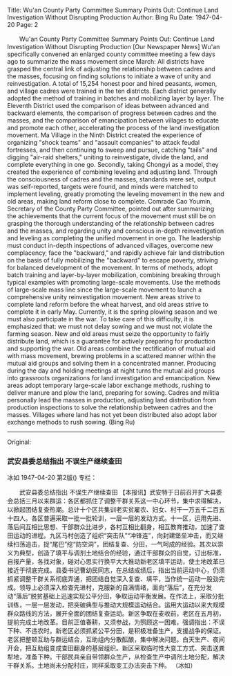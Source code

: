 Title: Wu'an County Party Committee Summary Points Out: Continue Land Investigation Without Disrupting Production
Author: Bing Ru
Date: 1947-04-20
Page: 2

　　Wu'an County Party Committee Summary Points Out:
    Continue Land Investigation Without Disrupting Production
    [Our Newspaper News] Wu'an specifically convened an enlarged county committee meeting a few days ago to summarize the mass movement since March: All districts have grasped the central link of adjusting the relationship between cadres and the masses, focusing on finding solutions to initiate a wave of unity and reinvestigation. A total of 15,254 honest poor and hired peasants, women, and village cadres were trained in the ten districts. Each district generally adopted the method of training in batches and mobilizing layer by layer. The Eleventh District used the comparison of ideas between advanced and backward elements, the comparison of progress between cadres and the masses, and the comparison of emancipation between villages to educate and promote each other, accelerating the process of the land investigation movement. Ma Village in the Ninth District created the experience of organizing "shock teams" and "assault companies" to attack feudal fortresses, and then continuing to sweep and pursue, catching "tails" and digging "air-raid shelters," uniting to reinvestigate, divide the land, and complete everything in one go. Secondly, taking Chongyi as a model, they created the experience of combining leveling and adjusting land. Through the consciousness of cadres and the masses, standards were set, output was self-reported, targets were found, and minds were matched to implement leveling, greatly promoting the leveling movement in the new and old areas, making land reform close to complete. Comrade Cao Youmin, Secretary of the County Party Committee, pointed out after summarizing the achievements that the current focus of the movement must still be on grasping the thorough understanding of the relationship between cadres and the masses, and regarding unity and conscious in-depth reinvestigation and leveling as completing the unified movement in one go. The leadership must conduct in-depth inspections of advanced villages, overcome new complacency, face the "backward," and rapidly achieve fair land distribution on the basis of fully mobilizing the "backward" to escape poverty, striving for balanced development of the movement. In terms of methods, adopt batch training and layer-by-layer mobilization, combining breaking through typical examples with promoting large-scale movements. Use the methods of large-scale mass line since the large-scale movement to launch a comprehensive unity reinvestigation movement. New areas strive to complete land reform before the wheat harvest, and old areas strive to complete it in early May. Currently, it is the spring plowing season and we must also participate in the war. To take care of this difficulty, it is emphasized that: we must not delay sowing and we must not violate the farming season. New and old areas must seize the opportunity to fairly distribute land, which is a guarantee for actively preparing for production and supporting the war. Old areas combine the rectification of mutual aid with mass movement, brewing problems in a scattered manner within the mutual aid groups and solving them in a concentrated manner. Producing during the day and holding meetings at night turns the mutual aid groups into grassroots organizations for land investigation and emancipation. New areas adopt temporary large-scale labor exchange methods, rushing to deliver manure and plow the land, preparing for sowing. Cadres and militia personally lead the masses in production, adjusting land distribution from production inspections to solve the relationship between cadres and the masses. Villages where land has not yet been distributed also adopt labor exchange methods to rush sowing. (Bing Ru)



<hr /> 

Original: 


### 武安县委总结指出  不误生产继续查田
冰如
1947-04-20
第2版()
专栏：

　　武安县委总结指出
    不误生产继续查田
    【本报讯】武安特于日前召开扩大县委会总括三月以来群运：各区都抓住了调整干群关系这一中心环节，集中求得解决，以掀起团结复查热潮。总计十个区共集训老实贫雇农、妇女、村干一万五千二百五十四人。各区普遍采取一批一批轮训，一层一层的发动方式。十一区，运用先进、落后间互相比思想、干部群众比进步，各村互相比翻身，相互教育推动，加速了查田运动的进程。九区马村创造了组织“突击队”“冲锋连”，向封建堡垒冲击，而又继续扫荡追击，捉“尾巴”挖“防空洞”，团结复查、分田，一气呵成的经验。其次以崇义为典型，创造了填平与调剂土地结合的经验，通过干部群众的自觉，订出标准，自报产量，各找对象，碰对心思实行换平大大推动新老区填平运动，使土地改革已接近于彻底完成。县委书记曹幼民同志，在总结成绩后，指出当前运动中心，仍须抓紧调整干群关系彻底弄通，把团结自觉深入复查、填平，当作统一运动一股劲完成。领导上必须深入检查先进村，克服新的自满情绪，面向“落后”，在充分发动“落后”脱贫基础上迅速实现公平分田，争取运动平衡发展。在作法上，采取分批训练，一层一层发动，把突破典型与推动大规模运动结合。运用大运动以来大规模群众路线的方法，展开全面的团结复查运动。新区争取在麦收前，老区在五月初，提前完成土地改革。目前正值春耕，又须参战，为照顾这一困难，强调指出：不误下种、不违农时。新老区必须抓紧公平分田，是积极准备生产，支援战争的保证。老区把整顿互助与群运结合，互助组内分散酝酿，集中解决问题。白天生产、夜间开会，把互助组变成查田翻身的基层组织。新区采取临时性大变工方式、突击送粪犁地，准备下种。干部民兵亲自带领群众生产，从检查生产中调剂土地分配，解决干群关系。土地尚未分配村庄，同样采取变工办法突击下种。        （冰如）
